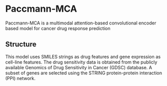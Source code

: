 # Paccmann-MCA
Paccmann-MCA is a multimodal attention-based convolutional encoder based model for cancer drug response prediction

## Structure
This model uses SMILES strings as drug features and gene expression as cell-line features. The drug sensitivity data is obtained from the publicly available Genomics of Drug Sensitivity in Cancer (GDSC) database. A subset of genes are selected using the STRING protein-protein interaction (PPI) network. 
